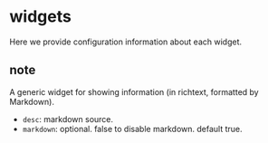 # widgets

Here we provide configuration information about each widget.


## note

A generic widget for showing information (in richtext, formatted by Markdown).

 - `desc`: markdown source.
 - `markdown`: optional. false to disable markdown. default true.


